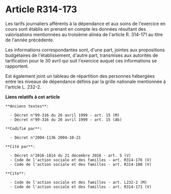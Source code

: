 # Article R314-173

Les tarifs journaliers afférents à la dépendance et aux soins de l'exercice en cours sont établis en prenant en compte les
données résultant des valorisations mentionnées au troisième alinéa de l'article R. 314-171 au titre de l'année précédente.

Les informations correspondantes sont, d'une part, jointes aux propositions budgétaires de l'établissement, d'autre part,
transmises aux autorités de tarification pour le 30 avril qui suit l'exercice auquel ces informations se rapportent.

Est également joint un tableau de répartition des personnes hébergées entre les niveaux de dépendance définis par la grille
nationale mentionnée à l'article L. 232-2.

**Liens relatifs à cet article**

	**Anciens textes**:

	  - Décret n°99-316 du 26 avril 1999 - art. 15 (M)
	  - Décret n°99-316 du 26 avril 1999 - art. 15 (Ab)

	**Codifié par**:

	  - Décret n°2004-1136 2004-10-21

	**Cité par**:

	  - Décret n°2016-1814 du 21 décembre 2016 - art. 5 (V)
	  - Code de l'action sociale et des familles - art. R314-176 (V)
	  - Code de l'action sociale et des familles - art. R314-188 (V)

	**Cite**:

	  - Code de l'action sociale et des familles - art. L232-2 (M)
	  - Code de l'action sociale et des familles - art. R314-171 (V)
